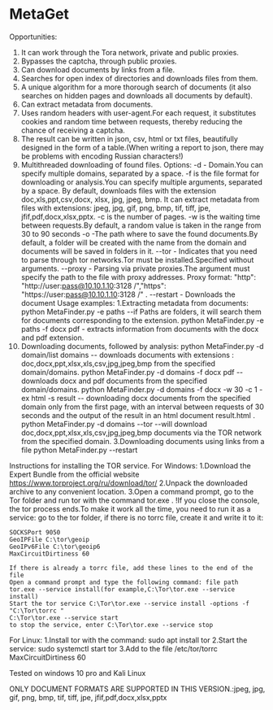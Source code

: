 # MetaGet
Opportunities:
1. It can work through the Tora network, private and public proxies.
2. Bypasses the captcha, through public proxies.
3. Can download documents by links from a file.
4. Searches for open index of directories and downloads files from them.
5. A unique algorithm for a more thorough search of documents (it also searches on hidden pages and downloads all documents by default).
6. Can extract metadata from documents.
7. Uses random headers with user-agent.For each request, it substitutes cookies and random time between requests, thereby reducing the chance of receiving a captcha.
8. The result can be written in json, csv, html or txt files, beautifully designed in the form of a table.(When writing a report to json, there may be problems with encoding Russian characters!)
9. Multithreaded downloading of found files.
Options:
-d - Domain.You can specify multiple domains, separated by a space.
-f is the file format for downloading or analysis.You can specify multiple arguments, separated by a space.
 By default, downloads files with the extension doc,xls,ppt,csv,docx, xlsx, jpg, jpeg, bmp.
 It can extract metadata from files with extensions: jpeg, jpg, gif, png, bmp, tif, tiff, jpe, jfif,pdf,docx,xlsx,pptx.
-c is the number of pages.
-w is the waiting time between requests.By default, a random value is taken in the range from 30 to 90 seconds
-o -The path where to save the found documents.By default, a folder will be created with the name from the domain 
 and documents will be saved in folders in it.
--tor - Indicates that you need to parse through tor networks.Tor must be installed.Specified without arguments.
--proxy - Parsing via private proxies.The argument must specify the path to the file with proxy addresses.
 Proxy format: "http": "http://user:pass@10.10.1.10:3128 /","https": "https://user:pass@10.10.1.10:3128 /" .
--restart - Downloads the document
Usage examples:
1.Extracting metadata from documents:
    python MetaFinder.py -e paths --if Paths are folders, it will search them for documents corresponding to the extension.
    python MetaFinder.py -e paths -f docx pdf - extracts information from documents with the docx and pdf extension. 
2. Downloading documents, followed by analysis:
    python MetaFinder.py -d domain/list domains -- downloads documents with extensions : doc,docx,ppt,xlsx,xls,csv,jpg,jpeg,bmp from the specified domain/domains. 
    python MetaFinder.py -d domains -f docx pdf -- downloads docx and pdf documents from the specified domain/domains. 
    python MetaFinder.py -d domains -f docx -w 30 -c 1 -ex html -s result -- downloading docx documents from the specified domain only from the first page,
        with an interval between requests of 30 seconds and the output of the result in an html document result.html .
    python MetaFinder.py -d domains --tor --will download doc,docx,ppt,xlsx,xls,csv,jpg,jpeg,bmp documents via the TOR network from the specified domain.
3.Downloading documents using links from a file
    python MetaFinder.py --restart 

Instructions for installing the TOR service.
For Windows:
    1.Download the Expert Bundle from the official website https://www.torproject.org/ru/download/tor/
    2.Unpack the downloaded archive to any convenient location.
    3.Open a command prompt, go to the Tor folder and run tor with the command tor.exe .
    !If you close the console, the tor process ends.To make it work all the time, you need to run it as a service:
        go to the tor folder, if there is no torrc file, create it and write it to it:
    
    SOCKSPort 9050 
    GeoIPFile C:\tor\geoip 
    GeoIPv6File C:\tor\geoip6
    MaxCircuitDirtiness 60 
    
    If there is already a torrc file, add these lines to the end of the file
    Open a command prompt and type the following command: file path tor.exe --service install(for example,C:\Tor\tor.exe --service install)
    Start the tor service C:\Tor\tor.exe --service install -options -f "C:\Tor\torrc " 
    C:\Tor\tor.exe --service start
    to stop the service, enter C:\Tor\tor.exe --service stop

For Linux:
    1.Install tor with the command: sudo apt install tor
    2.Start the service: sudo systemctl start tor
    3.Add to the file /etc/tor/torrc MaxCircuitDirtiness 60 

Tested on windows 10 pro and Kali Linux

ONLY DOCUMENT FORMATS ARE SUPPORTED IN THIS VERSION.:jpeg, jpg, gif, png, bmp, tif, tiff, jpe, jfif,pdf,docx,xlsx,pptx
